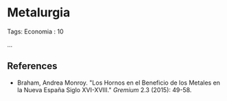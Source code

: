 # Metalurgia

Tags: Economia
: 10

…

## References

- Braham, Andrea Monroy. "Los Hornos en el Beneficio de los Metales en la Nueva España Siglo XVI-XVIII." *Gremium* 2.3 (2015): 49-58.